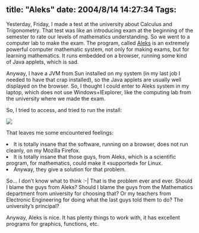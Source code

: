 title: "Aleks"
date: 2004/8/14 14:27:34
Tags: 
---
<p>Yesterday, Friday, I made a test at the university about Calculus and Trigonometry. That test was like an introducing exam at the beginning of the semester to rate our levels of mathematics understanding. So we went to a computer lab to make the exam. The program, called <a href="http://www.aleks.com/">Aleks</a> is an extremely powerful computer mathematic system, not only for making exams, but for learning mathematics. It runs embedded on a browser, running some kind of Java applets, which is sad.

Anyway, I have a JVM from Sun installed on my system (in my last job I needed to have that crap installed), so the Java applets are usually well displayed on the browser. So, I thought I could enter to Aleks system in my laptop, which does not use Windows+IExplorer, like the computing lab from the university where we made the exam.

So, I tried to access, and tried to run the install:

<a href="http://www.damog.net/images/aleks.png"><img border="0" src="http://www.damog.net/images/aleks-thumb.png"/></a>

That leaves me some encountered feelings:
</p>
<li>It is totally insane that the software, running on a browser, does not run cleanly, on my Mozilla Firefox.</li>
<li>It is totally insane that those guys, from Aleks, which is a scientific program, for mathematics, could make it «supported» for Linux.</li>
<li>Anyway, they give a solution for that problem.

So&#8230; I don&#8217;t know what to think :-| That is the problem ever and ever. Should I blame the guys from Aleks? Should I blame the guys from the Mathematics department from university for choosing that? Or my teachers from Electronic Engineering for doing what the last guys told them to do? The university&#8217;s principal?

Anyway, Aleks is nice. It has plenty things to work with, it has excellent programs for graphics, functions, etc.</li>
